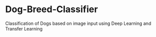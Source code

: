 # Dog-Breed-Classifier
Classification of Dogs based on image input using Deep Learning and Transfer Learning
